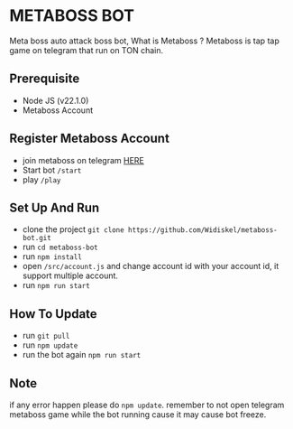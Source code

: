 # METABOSS BOT

Meta boss auto attack boss bot, What is Metaboss ? Metaboss is tap tap game on telegram that run on TON chain.

## Prerequisite

- Node JS (v22.1.0)
- Metaboss Account

## Register Metaboss Account

- join metaboss on telegram [HERE](https://t.me/metaboss_2024_bot?start=ref_5703822759)
- Start bot `/start`
- play `/play`

## Set Up And Run

- clone the project `git clone https://github.com/Widiskel/metaboss-bot.git`
- run `cd metaboss-bot`
- run `npm install`
- open `/src/account.js` and change account id with your account id, it support multiple account.
- run `npm run start`

## How To Update

- run `git pull`
- run `npm update`
- run the bot again `npm run start`

## Note

if any error happen please do `npm update`.
remember to not open telegram metaboss game while the bot running cause it may cause bot freeze.
